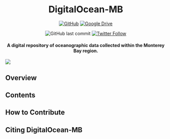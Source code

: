 <div align="center">
  
  <h1> DigitalOcean-MB </h1>

  <a href="https://github.com/cpagniel/DigitalOcean-MB/">![GitHub](https://img.shields.io/badge/github-%23121011.svg?style=for-the-badge&logo=github&logoColor=white)</a>
  <a href="https://drive.google.com/drive/folders/1hajYPWo-05Rs185pWwsfWDyiw5I1Vk0k?usp=sharing">![Google Drive](https://img.shields.io/badge/Google%20Drive-4285F4?style=for-the-badge&logo=googledrive&logoColor=white)</a>
  
  ![GitHub last commit](https://img.shields.io/github/last-commit/cpagniel/DigitalOcean-MB)
  [![Twitter Follow](https://img.shields.io/badge/follow-%40FishySounds-blue.svg?style=flat&logo=twitter)](https://twitter.com/FishySounds)
  
  <h4> A digital repository of oceanographic data collected within the Monterey Bay region. </h4>

</div>

<!-- [![Release](https://img.shields.io/github/release/Requarks/wiki.svg?style=flat&maxAge=3600)](https://github.com/Requarks/wiki/releases)
 [![License](https://img.shields.io/badge/license-AGPLv3-blue.svg?style=flat)](https://github.com/requarks/wiki/blob/master/LICENSE)
 [![Downloads](https://img.shields.io/github/downloads/Requarks/wiki/total.svg?style=flat&logo=github)](https://github.com/Requarks/wiki/releases) -->



<img src="https://www.vosp.us/wp-content/uploads/Under.jpg" align="center" > </img>

## Overview

## Contents

## How to Contribute

## Citing DigitalOcean-MB
